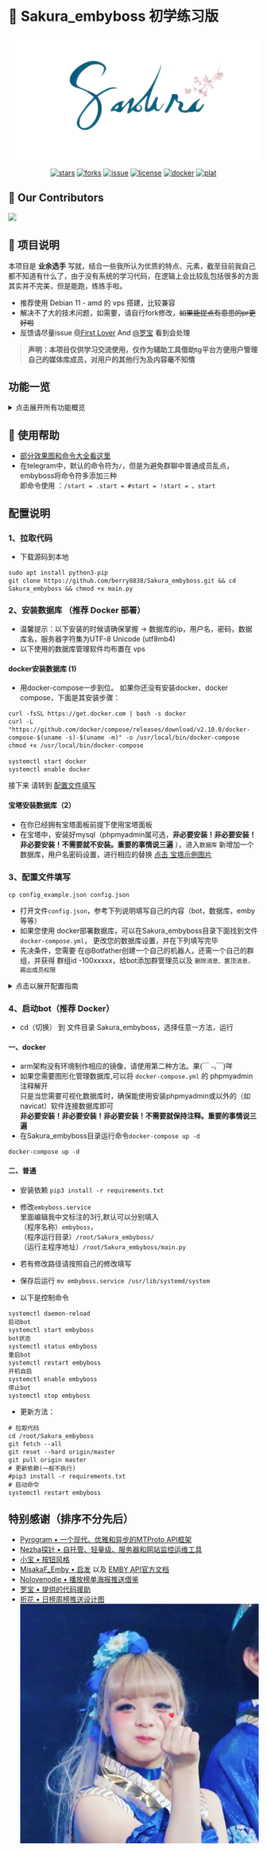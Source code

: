 # 🌸 Sakura_embyboss 初学练习版

![bot](/image/bot2.png)
<p align="center">
<a href="https://github.com/berry8838/Sakura_embyboss/stargazers"><img src="https://img.shields.io/github/stars/berry8838/Sakura_embyboss" alt="stars"></a> 
<a href="https://github.com/berry8838/Sakura_embyboss/forks"><img src="https://img.shields.io/github/forks/berry8838/Sakura_embyboss" alt="forks"></a> 
<a href="https://github.com/berry8838/Sakura_embyboss/issues"><img src="https://img.shields.io/github/issues/berry8838/Sakura_embyboss" alt="issue"></a>  
<a href="https://github.com/berry8838/Sakura_embyboss/blob/master/LICENSE"><img src="https://img.shields.io/github/license/berry8838/Sakura_embyboss" alt="license"></a> 
<a href="https://hub.docker.com/r/jingwei520/sakura_embyboss" ><img src="https://img.shields.io/docker/v/jingwei520/sakura_embyboss/latest?logo=docker" alt="docker"></a>
<a href="" ><img src="https://img.shields.io/badge/platform-amd64-pink" alt="plat"></a>
</p>

## 💐 Our Contributors

<a href="https://github.com/berry8838/Sakura_embyboss/graphs/contributors">
  <img src="https://contrib.rocks/image?repo=berry8838/Sakura_embyboss" />
</a>  

## 📜 项目说明

本项目是 **业余选手** 写就，结合一些我所认为优质的特点、元素，截至目前我自己都不知道有什么了，由于没有系统的学习代码，在逻辑上会比较乱包括很多的方面其实并不完美，但是能跑，练练手啦。

- 推荐使用 Debian 11 - amd 的 vps 搭建，比较兼容
- 解决不了大的技术问题，如需要，请自行fork修改，~~如果能提点有意思的pr更好啦~~
- 反馈请尽量issue [@First Lover](https://t.me/Aaaaa_su) And [@罗宝](https://t.me/oudoudou) 看到会处理

> **声明：本项目仅供学习交流使用，仅作为辅助工具借助tg平台方便用户管理自己的媒体库成员，对用户的其他行为及内容毫不知情**

## 功能一览

<details>
<summary>点击展开所有功能概览</summary>

- [x] 用户面板
    - [x] 创建账户
    - [x] 绑定未登记账户、换绑TG
    - [x] 兑换注册码
    - [x] 重置密码
    - [x] 删除账户
    - [x] 显示隐藏指定媒体库（默认不显示 `播放列表`）
- [x] **服务器**
    - [x] 显示emby线路，密码，播放人数
    - [x] 支持多服务器查看，查看服务器信息网速负载等（需要配置哪吒地址api等）
- [x] **admin面板**
    - [x] 管理注册 ->总限额，状态，定时注册
    - [x] 创建以及管理邀请码 -> code与深链接 两种形式
    - [x] 查看邀请码
    - [x] 开关各种定时任务
    - [x] 开关兑换商店
- [x] **config面板**
    - [x] 导出日志
    - [x] bot内设置探针，emby展示线路，指定显隐媒体库，控制注册码续期，自定义开关充电按钮
- [x] **进阶**
    - [x] 提示加群、退群删号、被拉入非授权群报警并退出
    - [x] 命令初始化根据身份显示不同的的命令
    - [x] 各种命令管理 [部分效果图和命令看这里](https://telegra.ph/embyboss-05-29)
    - [x] 添加用户播放时长，媒体播放数排行榜日推周推 [EmbyTools](https://github.com/Nolovenodie/EmbyTools)
    - [x] **支持docker部署**
- [ ] 进阶的待定想法(有些不一定做)
    - [x] 通过[内联模式(如何开启点这里)](https://t.me/su_yxfy/433) 搜索emby内资源，并提供一键收藏。
    - [x] 新增额外媒体库，除去用户控制的显示隐藏媒体，可固定隐藏隐私不开放其他用户
    - [x] 自动定时备份启动（同样支持手动）
    - [x] 重新启用签到
    - [x] 开启商店兑换
    - [x] 添加邀请功能，包括展示邀请码数据
    - [x] 管理频道发言，默认自动封禁皮套人（可白名单）
    - [x] 新增红包功能（测试版）
    - [ ] 斗牛玩牌
    - [x] 查阅设备数
    - [ ] 添加Emby中的更新推送
    - [x] 群发消息

</details>

## 🤝 使用帮助

- [部分效果图和命令大全看这里](https://telegra.ph/embyboss-05-29)
- 在telegram中，默认的命令符为`/`，但是为避免群聊中普通成员乱点，embyboss将命令符多添加三种  
  即命令使用 ：`/start = .start = #start = !start = 。start`

## 配置说明

### 1、拉取代码

- 下载源码到本地

```shell
sudo apt install python3-pip
git clone https://github.com/berry8838/Sakura_embyboss.git && cd Sakura_embyboss && chmod +x main.py
```

### 2、安装数据库 （推荐 Docker 部署）

- 温馨提示：以下安装的时候请确保掌握 -> 数据库的ip，用户名，密码，数据库名，服务器字符集为UTF-8 Unicode (utf8mb4)
- 以下使用的数据库管理软件均布置在 vps

#### docker安装数据库 (1)

- 用docker-compose一步到位。
  如果你还没有安装docker、docker compose，下面是其安装步骤：

```shell
curl -fsSL https://get.docker.com | bash -s docker
curl -L "https://github.com/docker/compose/releases/download/v2.10.0/docker-compose-$(uname -s)-$(uname -m)" -o /usr/local/bin/docker-compose
chmod +x /usr/local/bin/docker-compose

systemctl start docker 
systemctl enable docker
```

接下来 请转到 [配置文件填写](#3配置文件填写)

#### 宝塔安装数据库（2）

- 在你已经拥有宝塔面板前提下使用宝塔面板
- 在宝塔中，安装好mysql（phpmyadmin属可选，**非必要安装！非必要安装！非必要安装！不需要就不安装。重要的事情说三遍**
  ），进入`数据库` 新增加一个数据库，用户名密码设置，进行相应的替换
  [点击 宝塔示例图片](./image/bt.png)

### 3、配置文件填写

```shell
cp config_example.json config.json
```

- 打开文件`config.json`，参考下列说明填写自己的内容（bot，数据库，emby等等）
- 如果您使用 docker部署数据库，可以在Sakura_embyboss目录下面找到文件`docker-compose.yml`， 更改您的数据库设置，并在下列填写完毕
- 先决条件，您需要 在@Botfather创建一个自己的机器人，还需一个自己的群组，并获得 群组id
  -100xxxxx，给bot添加群管理员以及 `删除消息、置顶消息，踢出成员权限`

<details>
<summary>点击以展开配置指南</summary>

| 必填变量               | 填写指南                                                                                                           |
|--------------------|----------------------------------------------------------------------------------------------------------------|
| bot_name           | bot的username，比如我的机器人@keaiji1_bot，就填keaiji1_bot                                                                 |
| bot_token          | bot的API token ，你在@Botfather创建bot时的api_key                                                                      |
| owner_api          | 你的api  https://my.telegram.org/auth 获取                                                                         |
| owner_hash         | 你的hash  https://my.telegram.org/auth                                                                           |
| owner              | 拥有者的tgid                                                                                                       |
| group              | 授权群组id (如 `-1001869392674` )，未授权的群组拉bot会自动退出。不在群组的成员会提示先加入群组                                                   |
| main_group         | 群组的用户名(形如bot_name) 或 私密群组的邀请链接(如 https://t.me/+7ZL9MbJd8h44Zjc1 中的 "+7ZL9MbJd8h44Zjc1")，没有的话就随便填个 `Google.com` |      
| chanel             | 你频道username (形如bot_name)，没有的话就随便填个 Google.com 吧                                                                |
| bot_photo          | 形如 https://telegra.ph/file/3b6cd2a89b652e72e0d3b.png bot发送消息时的配图，可更换图片url，必要                                   |                
| admins             | [] ，可 空，拥有管理权限的id，其他添加id要用英文逗号隔开，不需要将`owner`填进来                                                                |
| emby_api           | emby的api，在后台自己创建一个                                                                                             |
| emby_url           | 形如 http://255.255.255.36:8096 最后不带斜杠，为发起请求emby的地址                                                              |
| emby_line          | 展示给用户的emby地址，支持telegram的markdown写法                                                                             |
| db_host            | 本机可以直接`localhost` or 数据库的ip 如：255.255.255.36  默认`3306`端口                                                       |
| db_user            | 数据库用户名,默认 `susu`                                                                                               |
| db_pwd             | 数据库密码，默认`1234`                                                                                                 |
| db_name            | 数据库库名，默认`embyboss`                                                                                             |
| db_is_docker       | true 数据库是否为docker模式启动，or false                                                                                 |
| db_docker_name     | 若docker模式启动的数据库，此数据库容器的名字，默认`mysql`                                                                            |
| db_backup_dir      | 数据库备份文件所保存的目录,默认 `./backup`                                                                                    |
| db_backup_maxcount | 数据库备份文件保留的个数,默认，`7`                                                                                            |

- 如已经填完上述，您已经可以[启动bot](#4启动bot推荐-docker)了
- 接下来是 【选填项目】 会自动生成，不填亦可

| 选填变量            | 填写指南                                                                                                                                                                                                                                                                                                                                                                                                                                    |
|-----------------|-----------------------------------------------------------------------------------------------------------------------------------------------------------------------------------------------------------------------------------------------------------------------------------------------------------------------------------------------------------------------------------------------------------------------------------------|
| money           | 功能货币的名称，默认`花币`                                                                                                                                                                                                                                                                                                                                                                                                                          |
| user_buy        | {"stat": false,"button": ["Google","https://google.com","url"]} <br> `stat` 是否开启充电按钮，默认`false`，`butoon` 按钮（依序分别 `按钮显示文本`,`网址`,固定不可变字段`url`）                                                                                                                                                                                                                                                                                             |
| open            | { "stat": false # 注册状态，每次启动时默认关闭 <br> "all_user": 1000, # 注册人数限制 <br> "timing": 0, # 定时注册，默认为0，勿动 <br>"tem": 0, # 储存当前已注册用户数 <br>"allow_code": true, # 能否使用注册码续期，默认`true` <br> "checkin": true, # 开启签到 <br> "exchange": true, # 开启兑换续期 <br>"whitelist": true, # 开启兑换白名单<br>"invite": false, # 开启邀请功能 <br>"leave_ban": false # 退群封禁，默认关闭 <br> "exchange_cost": 300 续期 一天价格 <br>"whitelist_cost": 9999 白名单价格 <br>"invite_cost": 500 邀请价格} |
| emby_block      | ["nsfw"] 可选，由用户能控制显示隐藏的媒体库，bot中也可设置                                                                                                                                                                                                                                                                                                                                                                                                     |
| extra_emby_libs | ["家庭照片","我的照片"], 可选，额外媒体库但是区别于 `emby_block`，只可通过/kk指令给用户开通/关闭额外媒体库，不由用户控制，由管理决定                                                                                                                                                                                                                                                                                                                                                         |
| tz_ad           | 探针地址，形如：https://xx.xx.xyz或http://25.25.25.25:8008 最后不带斜杠，没有请勿填                                                                                                                                                                                                                                                                                                                                                                          |
| tz_api          | 探针后台生成的 api                                                                                                                                                                                                                                                                                                                                                                                                                             |
| tz_id           | 需要展示的 机器的 id []     tz开头的三项是和 nezha 探针在一起的项目，没有哪吒探针就忽略。                                                                                                                                                                                                                                                                                                                                                                                 |
| ranks           | {"logo": "SAKURA", 日榜/周榜推送榜单图片中的LOGO文字 <br> "backdrop": false 是否使用backdrop（即横版图）作为推送榜单的封面图 }                                                                                                                                                                                                                                                                                                                                            |
| schedall        | 各种定时任务管理 <br> {"dayrank": true # 定时发送媒体播放次数日榜(18:30 <br> "weekrank": true # 定时发送媒体播放次数周榜(周日23:59 <br> "dayplayrank": false # 定时发送用户观看时长日榜(23:00 <br> "weekplayrank": false # 定时发送用户观看时长周榜(周日23:30 <br> "check_ex": true # 到期保号检测开启(每日02:30 <br> "low_activity": false # 活跃保号检测开启(每日08:30 <br> (如都不开启上述保号,则无需保号) <br> "backup_db": false # 自动定时备份数据库(每日01:30 }                                                                           |

- 额外的：如果你希望你的【服务器】可以显示多机器的话，探针就有用了，api生成在nezha的管理后台，id也是，[如图](./image/fwq.png)

</details>

### 4、启动bot（推荐 Docker）

- cd（切换） 到 文件目录 Sakura_embyboss，选择任意一方法，运行

#### 一、docker

- arm架构没有环境制作相应的镜像，请使用第二种方法。果(￣﹃￣)咩
- 如果您需要图形化管理数据库,可以将 `docker-compose.yml` 的 phpmyadmin注释解开 <br>
  只是当您需要可视化数据库时，确保能使用安装phpmyadmin或以外的（如navicat）软件连接数据库即可  
  **非必要安装！非必要安装！非必要安装！不需要就保持注释。重要的事情说三遍**
- 在Sakura_embyboss目录运行命令`docker-compose up -d`

```shell
docker-compose up -d
```

#### 二、普通

- 安装依赖
  `pip3 install -r requirements.txt`

- 修改`embyboss.service`<br>
  里面编辑我中文标注的3行,默认可以分别填入  
  （程序名称）`embyboss`，  
  （程序运行目录）`/root/Sakura_embyboss/`  
  （运行主程序地址）`/root/Sakura_embyboss/main.py`
- 若有修改路径请按照自己的修改填写
- 保存后运行 `mv embyboss.service /usr/lib/systemd/system`
- 以下是控制命令

```
systemctl daemon-reload
启动bot
systemctl start embyboss
bot状态
systemctl status embyboss
重启bot
systemctl restart embyboss
开机自启
systemctl enable embyboss
停止bot
systemctl stop embyboss
```

- 更新方法：

```shell
# 拉取代码
cd /root/Sakura_embyboss
git fetch --all
git reset --hard origin/master
git pull origin master
# 更新依赖(一般不执行)
#pip3 install -r requirements.txt
# 启动命令
systemctl restart embyboss
```

## 特别感谢（排序不分先后）

- [Pyrogram • 一个现代、优雅和异步的MTProto API框架](https://github.com/pyrogram/pyrogram)
- [Nezha探针 • 自托管、轻量级、服务器和网站监控运维工具](https://github.com/naiba/nezha)
- [小宝 • 按钮风格](https://t.me/EmbyClubBot)
- [MisakaF_Emby • 启发](https://github.com/MisakaFxxk/MisakaF_Emby)
  以及  [EMBY API官方文档](https://swagger.emby.media/?staticview=true#/UserService)
- [Nolovenodie • 播放榜单海报推送借鉴](https://github.com/Nolovenodie/EmbyTools)
- [罗宝 • 提供的代码援助](https://github.com/dddddluo)
- [折花 • 日榜周榜推送设计图](https://github.com/U41ovo)
  ![bixin](./image/bixin.jpg)
